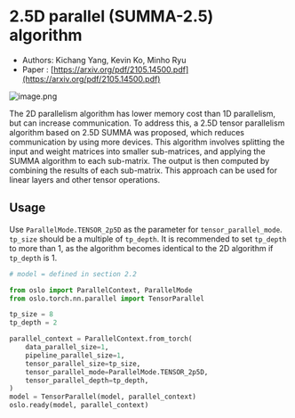 # 2.5D parallel (SUMMA-2.5) algorithm
- Authors: Kichang Yang, Kevin Ko, Minho Ryu
- Paper : [https://arxiv.org/pdf/2105.14500.pdf](https://arxiv.org/pdf/2105.14500.pdf)

![image.png](2p5d_image/2p5d.png)

The 2D parallelism algorithm has lower memory cost than 1D parallelism, but can increase communication. To address this, a 2.5D tensor parallelism algorithm based on 2.5D SUMMA was proposed, which reduces communication by using more devices. This algorithm involves splitting the input and weight matrices into smaller sub-matrices, and applying the SUMMA algorithm to each sub-matrix. The output is then computed by combining the results of each sub-matrix. This approach can be used for linear layers and other tensor operations.

## Usage

Use `ParallelMode.TENSOR_2p5D` as the parameter for `tensor_parallel_mode`. `tp_size` should be a multiple of `tp_depth`. 
It is recommended to set `tp_depth` to more than 1, as the algorithm becomes identical to the 2D algorithm if `tp_depth` is 1.

```python
# model = defined in section 2.2

from oslo import ParallelContext, ParallelMode
from oslo.torch.nn.parallel import TensorParallel

tp_size = 8
tp_depth = 2

parallel_context = ParallelContext.from_torch(
    data_parallel_size=1,
    pipeline_parallel_size=1,
    tensor_parallel_size=tp_size,
    tensor_parallel_mode=ParallelMode.TENSOR_2p5D,
    tensor_parallel_depth=tp_depth,
)
model = TensorParallel(model, parallel_context)
oslo.ready(model, parallel_context)
```